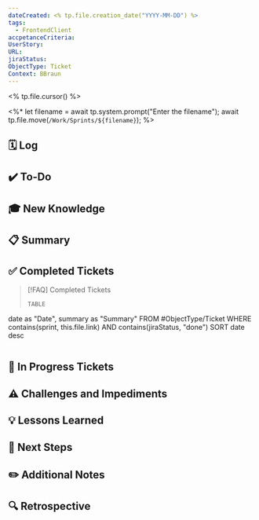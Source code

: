 ```yaml
---
dateCreated: <% tp.file.creation_date("YYYY-MM-DD") %>
tags:
  - FrontendClient
accpetanceCriteria: 
UserStory: 
URL: 
jiraStatus: 
ObjectType: Ticket
Context: BBraun
---
```


<% tp.file.cursor() %>


<%*
let filename = await tp.system.prompt("Enter the filename");
await tp.file.move(`/Work/Sprints/${filename}`);
%>
## 🗓️ Log


## ✔️ To-Do


## 🎓 New Knowledge


## 📋 Summary


## ✅ Completed Tickets
> [!FAQ] Completed Tickets
> ```dataview
> TABLE
date as "Date",
summary as "Summary"
FROM #ObjectType/Ticket 
WHERE contains(sprint, this.file.link) AND contains(jiraStatus, "done")
SORT date desc
> ```

## 🚧 In Progress Tickets


## ⚠️ Challenges and Impediments


## 💡 Lessons Learned


## 🚀 Next Steps


## ✏️ Additional Notes


## 🔍 Retrospective

